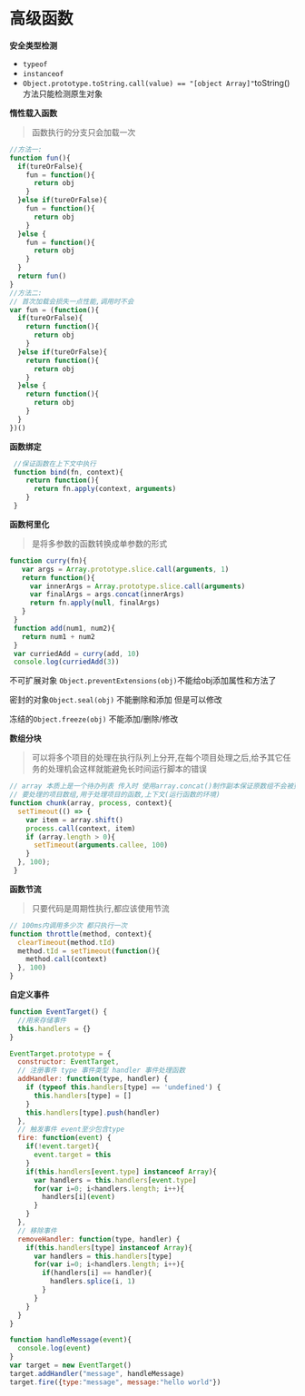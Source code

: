 # 高级函数
**安全类型检测**
 - `typeof`
 - `instanceof`
 - `Object.prototype.toString.call(value) == "[object Array]"`toString() 方法只能检测原生对象
  
**惰性载入函数**
>函数执行的分支只会加载一次
```javascript
//方法一:
function fun(){
  if(tureOrFalse){
    fun = function(){
      return obj
    }
  }else if(tureOrFalse){
    fun = function(){
      return obj
    }
  }else {
    fun = function(){
      return obj
    }
  }
  return fun()
}
//方法二:
// 首次加载会损失一点性能,调用时不会
var fun = (function(){
  if(tureOrFalse){
    return function(){
      return obj
    }
  }else if(tureOrFalse){
    return function(){
      return obj
    }
  }else {
    return function(){
      return obj
    }
  }
})()
```
**函数绑定**
```javascript
 //保证函数在上下文中执行
 function bind(fn, context){
    return function(){
      return fn.apply(context, arguments)
    }
 }
```
**函数柯里化**
>是将多参数的函数转换成单参数的形式
```javascript
function curry(fn){
   var args = Array.prototype.slice.call(arguments, 1)
   return function(){
     var innerArgs = Array.prototype.slice.call(arguments)
     var finalArgs = args.concat(innerArgs)
     return fn.apply(null, finalArgs)
   }
 }
 function add(num1, num2){
   return num1 + num2
 }
 var curriedAdd = curry(add, 10)
 console.log(curriedAdd(3))
```
不可扩展对象 `Object.preventExtensions(obj)`不能给obj添加属性和方法了

密封的对象`Object.seal(obj)`  不能删除和添加  但是可以修改

冻结的`Object.freeze(obj)` 不能添加/删除/修改

**数组分块**
>可以将多个项目的处理在执行队列上分开,在每个项目处理之后,给予其它任务的处理机会这样就能避免长时间运行脚本的错误
```javascript
// array 本质上是一个待办列表 传入时 使用array.concat()制作副本保证原数组不会被更改
// 要处理的项目数组,用于处理项目的函数,上下文(运行函数的环境)
function chunk(array, process, context){
  setTimeout(() => {
    var item = array.shift()
    process.call(context, item)
    if (array.length > 0){
      setTimeout(arguments.callee, 100)
    }
  }, 100);
 }

```
**函数节流**
>只要代码是周期性执行,都应该使用节流
```javascript
// 100ms内调用多少次 都只执行一次
function throttle(method, context){
  clearTimeout(method.tId)
  method.tId = setTimeout(function(){
    method.call(context)
  }, 100)
}
```
**自定义事件**
```javascript
function EventTarget() {
  //用来存储事件
  this.handlers = {}
}

EventTarget.prototype = {
  constructor: EventTarget,
  // 注册事件 type 事件类型 handler 事件处理函数
  addHandler: function(type, handler) {
    if (typeof this.handlers[type] == 'undefined') {
      this.handlers[type] = []
    }
    this.handlers[type].push(handler)
  },
  // 触发事件 event至少包含type
  fire: function(event) {
    if(!event.target){
      event.target = this
    }
    if(this.handlers[event.type] instanceof Array){
      var handlers = this.handlers[event.type]
      for(var i=0; i<handlers.length; i++){
        handlers[i](event)
      }
    }
  },
  // 移除事件
  removeHandler: function(type, handler) {
    if(this.handlers[type] instanceof Array){
      var handlers = this.handlers[type]
      for(var i=0; i<handlers.length; i++){
        if(handlers[i] == handler){
          handlers.splice(i, 1)
        }
      }
    }
  }
}

function handleMessage(event){
  console.log(event)
}
var target = new EventTarget()
target.addHandler("message", handleMessage)
target.fire({type:"message", message:"hello world"})
```
